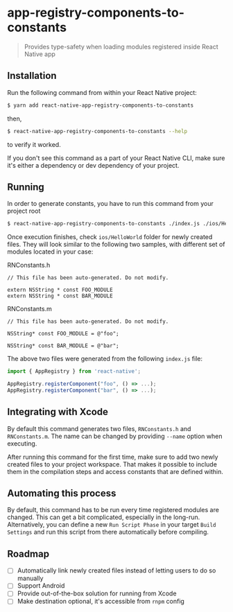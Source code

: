app-registry-components-to-constants
====================

> Provides type-safety when loading modules registered inside React Native app

## Installation

Run the following command from within your React Native project:

```bash
$ yarn add react-native-app-registry-components-to-constants
```

then, 

```bash
$ react-native-app-registry-components-to-constants --help
```

to verify it worked. 

If you don't see this command as a part of your React Native CLI, make sure it's either a dependency or dev dependency of your
project.

## Running

In order to generate constants, you have to run this command from your project root

```bash
$ react-native-app-registry-components-to-constants ./index.js ./ios/HelloWorld
```

Once execution finishes, check `ios/HelloWorld` folder for newly created files. They will look similar to the following two samples, with different set of modules located in your case:

RNConstants.h
```objc
// This file has been auto-generated. Do not modify.

extern NSString * const FOO_MODULE
extern NSString * const BAR_MODULE
```

RNConstants.m
```objc
// This file has been auto-generated. Do not modify.

NSString* const FOO_MODULE = @"foo";

NSString* const BAR_MODULE = @"bar";
```

The above two files were generated from the following `index.js` file:
```js
import { AppRegistry } from 'react-native';

AppRegistry.registerComponent("foo", () => ...);
AppRegistry.registerComponent("bar", () => ...);
```

## Integrating with Xcode

By default this command generates two files, `RNConstants.h` and `RNConstants.m`. The name can be changed by providing `--name` option when executing.

After running this command for the first time, make sure to add two newly created files to your project workspace. That makes it possible to include them in the compilation steps and access constants that are defined within.

## Automating this process

By default, this command has to be run every time registered modules are changed. This can get a bit complicated, especially in the long-run. Alternatively, you can define a new `Run Script Phase` in your target `Build Settings` and run this script from there automatically before
compiling.

## Roadmap

- [ ] Automatically link newly created files instead of letting users to do so manually
- [ ] Support Android
- [ ] Provide out-of-the-box solution for running from Xcode
- [ ] Make destination optional, it's accessible from `rnpm` config
